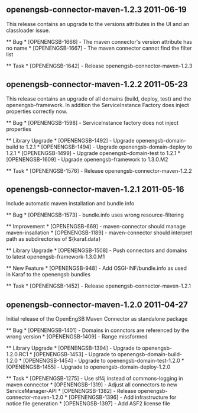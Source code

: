 openengsb-connector-maven-1.2.3 2011-06-19
---------------------------------------------------------------------

This release contains an upgrade to the versions attributes in the UI and an classloader issue.

** Bug
    * [OPENENGSB-1666] - The maven connector's version attribute has no name
    * [OPENENGSB-1667] - The maven connector cannot find the filter list

** Task
    * [OPENENGSB-1642] - Release openengsb-connector-maven-1.2.3


openengsb-connector-maven-1.2.2 2011-05-23
---------------------------------------------------------------------

This release contains an upgrade of all domains (build, deploy, test) and the openengsb-framework. In addition the 
ServiceInstance Factory does inject properties correctly now.


** Bug
    * [OPENENGSB-1598] - ServiceInstance factory does not inject properties

** Library Upgrade
    * [OPENENGSB-1492] - Upgrade openengsb-domain-build to 1.2.1
    * [OPENENGSB-1494] - Upgrade openengsb-domain-deploy to 1.2.1
    * [OPENENGSB-1499] - Upgrade openengsb-domain-test to 1.2.1
    * [OPENENGSB-1609] - Upgrade openengsb-framework to 1.3.0.M2

** Task
    * [OPENENGSB-1576] - Release openengsb-connector-maven-1.2.2


openengsb-connector-maven-1.2.1 2011-05-16
---------------------------------------------------------------------

Include automatic maven installation and bundle info 

** Bug
    * [OPENENGSB-1573] - bundle.info uses wrong resource-filtering

** Improvement
    * [OPENENGSB-669] - maven-connector should manage maven-insallation
    * [OPENENGSB-1189] - maven-connector should interpret path as subdirectories of ${karaf.data}

** Library Upgrade
    * [OPENENGSB-1508] - Push connectors and domains to latest openengsb-framework-1.3.0.M1

** New Feature
    * [OPENENGSB-948] - Add OSGI-INF/bundle.info as used in Karaf to the openengsb bundles

** Task
    * [OPENENGSB-1452] - Release openengsb-connector-maven-1.2.1


openengsb-connector-maven-1.2.0 2011-04-27
---------------------------------------------------------------------

Initial release of the OpenEngSB Maven Connector as standalone package

** Bug
    * [OPENENGSB-1401] - Domains in connctors are referenced by the wrong version
    * [OPENENGSB-1409] - Range missformed

** Library Upgrade
    * [OPENENGSB-1394] - Upgrade to openengsb-1.2.0.RC1
    * [OPENENGSB-1453] - Upgrade to openengsb-domain-build-1.2.0
    * [OPENENGSB-1454] - Upgrade to openengsb-domain-test-1.2.0
    * [OPENENGSB-1455] - Upgrade to openengsb-domain-deploy-1.2.0

** Task
    * [OPENENGSB-1275] - Use slf4j instead of commons-logging in maven connector
    * [OPENENGSB-1319] - Adjust all connectors to new ServiceManager-API
    * [OPENENGSB-1382] - Release openengsb-connector-maven-1.2.0
    * [OPENENGSB-1396] - Add infrastructure for notice file generation
    * [OPENENGSB-1397] - Add ASF2 license file


